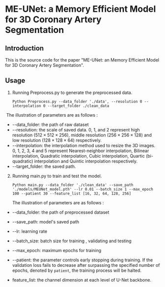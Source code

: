 # ME-UNet: a Memory Efficient Model for 3D Coronary Artery Segmentation

## Introduction

This is the source code for the paper "ME-UNet: an Memory Efficient Model for 3D Coronary Artery Segmentation". 

## Usage

1. Running Preprocess.py to generate the preprocessed data. 

   ```
   Python Preprocess.py --data_folder './data', --resolution 0 --interpolation 0 --target_folder ./clean_data
   ```

​	The illustration of parameters are as follows :

* --data_folder: the path of raw dataset
* --resolution: the scale of saved data. 0, 1, and 2 represent high resolution ($512\times 512\times 256$), middle resolution ($256\times 256\times 128$) and low resolution ($128\times 128\times 64$) respectively.
* --interpolation: the interpolation method used to resize the 3D images. 0, 1, 2, 3, 4 and 5 represent Nearest-neighbor interpolation, Bilinear interpolation, Quadratic interpolation, Cubic interpolation, Quartic (bi-quadratic) interpolation and Quintic interpolation respectively.
* --target_folder: the saved path.

2. Running main.py to train and test the model.

   ```
   Python main.py --data_folder './clean_data' --save_path './models/MEUNet_model.pth' --lr 0.01 --batch_size 1 --max_epoch 100 --patient 30 --feature_list [16, 32, 64, 128, 256]
   ```

   The illustration of parameters are as follows :

* --data_folder: the path of preprocessed dataset

* --save_path: model's saved path
* --lr: learning rate
* --batch_size: batch size for training , validating and testing
* --max_epoch: maximum epochs for training
* --patient: the parameter controls early stopping during training. If the validation loss fails to decrease after surpassing the specified number of epochs, denoted by `patient`, the training process will be halted.
* feature_list: the channel dimension at each level of U-Net backbone.

